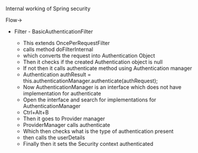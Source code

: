 Internal working of Spring security

Flow->

- Filter - BasicAuthenticationFilter

    - This extends OncePerRequestFilter
    - calls method doFilterInternal
    - which converts the request into Authentication Object
    - Then it checks if the created Authentication object is null
    - If not then it calls authenticate method using Authentication manager
    - Authentication authResult = this.authenticationManager.authenticate(authRequest);
    - Now AuthenticationManager is an interface which does not have implementation for authenticate
    - Open the interface and search for implementations for AuthenticationManager
    - Ctrl+Alt+B
    - Then it goes to Provider manager
    - ProviderManager calls authenticate
    - Which then checks what is the type of authentication present
    - then calls the userDetails
    - Finally then it sets the Security context authenticated